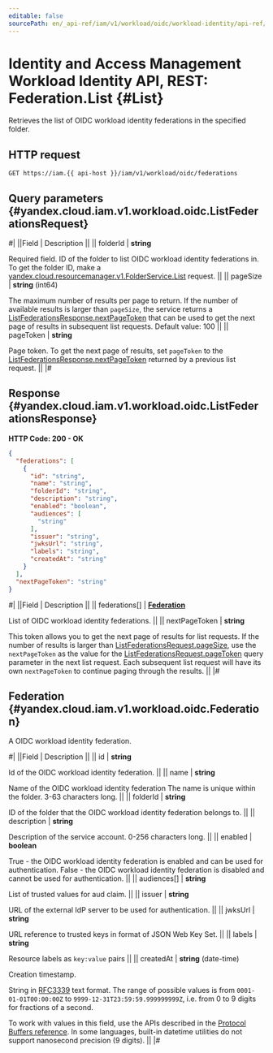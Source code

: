 ```yaml
---
editable: false
sourcePath: en/_api-ref/iam/v1/workload/oidc/workload-identity/api-ref/Federation/list.md
---
```


# Identity and Access Management Workload Identity API, REST: Federation.List {#List}

Retrieves the list of OIDC workload identity federations in the specified folder.

## HTTP request

```
GET https://iam.{{ api-host }}/iam/v1/workload/oidc/federations
```

## Query parameters {#yandex.cloud.iam.v1.workload.oidc.ListFederationsRequest}

#|
||Field | Description ||
|| folderId | **string**

Required field. ID of the folder to list OIDC workload identity federations in.
To get the folder ID, make a [yandex.cloud.resourcemanager.v1.FolderService.List](/docs/resource-manager/api-ref/Folder/list#List) request. ||
|| pageSize | **string** (int64)

The maximum number of results per page to return. If the number of available
results is larger than `pageSize`,
the service returns a [ListFederationsResponse.nextPageToken](#yandex.cloud.iam.v1.workload.oidc.ListFederationsResponse)
that can be used to get the next page of results in subsequent list requests.
Default value: 100 ||
|| pageToken | **string**

Page token. To get the next page of results, set `pageToken`
to the [ListFederationsResponse.nextPageToken](#yandex.cloud.iam.v1.workload.oidc.ListFederationsResponse)
returned by a previous list request. ||
|#

## Response {#yandex.cloud.iam.v1.workload.oidc.ListFederationsResponse}

**HTTP Code: 200 - OK**

```json
{
  "federations": [
    {
      "id": "string",
      "name": "string",
      "folderId": "string",
      "description": "string",
      "enabled": "boolean",
      "audiences": [
        "string"
      ],
      "issuer": "string",
      "jwksUrl": "string",
      "labels": "string",
      "createdAt": "string"
    }
  ],
  "nextPageToken": "string"
}
```

#|
||Field | Description ||
|| federations[] | **[Federation](#yandex.cloud.iam.v1.workload.oidc.Federation)**

List of OIDC workload identity federations. ||
|| nextPageToken | **string**

This token allows you to get the next page of results for list requests. If the number of results
is larger than [ListFederationsRequest.pageSize](#yandex.cloud.iam.v1.workload.oidc.ListFederationsRequest), use
the `nextPageToken` as the value
for the [ListFederationsRequest.pageToken](#yandex.cloud.iam.v1.workload.oidc.ListFederationsRequest) query parameter
in the next list request. Each subsequent list request will have its own
`nextPageToken` to continue paging through the results. ||
|#

## Federation {#yandex.cloud.iam.v1.workload.oidc.Federation}

A OIDC workload identity federation.

#|
||Field | Description ||
|| id | **string**

Id of the OIDC workload identity federation. ||
|| name | **string**

Name of the OIDC workload identity federation
The name is unique within the folder. 3-63 characters long. ||
|| folderId | **string**

ID of the folder that the OIDC workload identity federation belongs to. ||
|| description | **string**

Description of the service account. 0-256 characters long. ||
|| enabled | **boolean**

True - the OIDC workload identity federation is enabled and can be used for authentication.
False - the OIDC workload identity federation is disabled and cannot be used for authentication. ||
|| audiences[] | **string**

List of trusted values for aud claim. ||
|| issuer | **string**

URL of the external IdP server to be used for authentication. ||
|| jwksUrl | **string**

URL reference to trusted keys in format of JSON Web Key Set. ||
|| labels | **string**

Resource labels as `` key:value `` pairs ||
|| createdAt | **string** (date-time)

Creation timestamp.

String in [RFC3339](https://www.ietf.org/rfc/rfc3339.txt) text format. The range of possible values is from
`0001-01-01T00:00:00Z` to `9999-12-31T23:59:59.999999999Z`, i.e. from 0 to 9 digits for fractions of a second.

To work with values in this field, use the APIs described in the
[Protocol Buffers reference](https://developers.google.com/protocol-buffers/docs/reference/overview).
In some languages, built-in datetime utilities do not support nanosecond precision (9 digits). ||
|#
